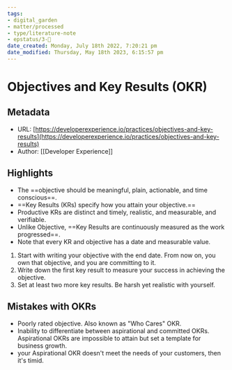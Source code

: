 ```yaml
---
tags: 
- digital_garden
- matter/processed
- type/literature-note
- epstatus/3-🌳
date_created: Monday, July 18th 2022, 7:20:21 pm
date_modified: Thursday, May 18th 2023, 6:15:57 pm
---
```

# Objectives and Key Results (OKR)
## Metadata
* URL: [https://developerexperience.io/practices/objectives-and-key-results](https://developerexperience.io/practices/objectives-and-key-results)
* Author: [[Developer Experience]]

## Highlights
* The ==objective should be meaningful, plain, actionable, and time conscious==.
* ==Key Results (KRs) specify how you attain your objective.==
* Productive KRs are distinct and timely, realistic, and measurable, and verifiable.
* Unlike Objective, ==Key Results are continuously measured as the work progressed==.
* Note that every KR and objective has a date and measurable value.
1. Start with writing your objective with the end date. From now on, you own that objective, and you are committing to it. 
2. Write down the first key result to measure your success in achieving the objective. 
3. Set at least two more key results. Be harsh yet realistic with yourself.

## Mistakes with OKRs
* Poorly rated objective. Also known as "Who Cares" OKR.
* Inability to differentiate between aspirational and committed OKRs. Aspirational OKRs are impossible to attain but set a template for business growth.
* your Aspirational OKR doesn't meet the needs of your customers, then it's timid.